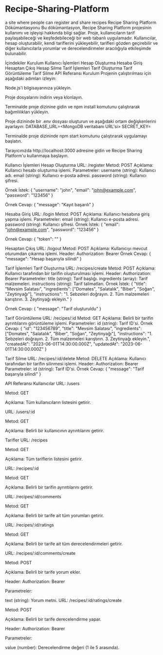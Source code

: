 # Recipe-Sharing-Platform
a site where people can register and share recipes
Recipe Sharing Platform Dökümantasyonu
Bu dökümantasyon, Recipe Sharing Platform projesinin kullanımı ve işleyişi hakkında bilgi sağlar. Proje, kullanıcıların tarif paylaşabileceği ve keşfedebileceği bir web tabanlı uygulamadır. Kullanıcılar, hesap oluşturabilir, kendi tariflerini yükleyebilir, tarifleri gözden geçirebilir ve diğer kullanıcılarla yorumlar ve derecelendirmeler aracılığıyla etkileşimde bulunabilir.

İçindekiler
Kurulum
Kullanıcı İşlemleri
Hesap Oluşturma
Hesaba Giriş
Hesaptan Çıkış
Hesap Silme
Tarif İşlemleri
Tarif Oluşturma
Tarif Görüntüleme
Tarif Silme
API Referansı
Kurulum
Projenin çalıştırılması için aşağıdaki adımları izleyin:

Node.js'i bilgisayarınıza yükleyin.

Proje dosyalarını indirin veya klonlayın.

Terminalde proje dizinine gidin ve npm install komutunu çalıştırarak bağımlılıkları yükleyin.

Proje dizininde bir .env dosyası oluşturun ve aşağıdaki ortam değişkenlerini ayarlayın:
DATABASE_URL=<MongoDB veritabanı URL'si>
SECRET_KEY=<gizli anahtar>
  
  Terminalde proje dizininde npm start komutunu çalıştırarak uygulamayı başlatın.

Tarayıcınızda http://localhost:3000 adresine gidin ve Recipe Sharing Platform'u kullanmaya başlayın.

Kullanıcı İşlemleri
Hesap Oluşturma
URL: /register
Metod: POST
Açıklama: Kullanıcı hesabı oluşturma işlemi.
Parametreler:
username (string): Kullanıcı adı.
email (string): Kullanıcı e-posta adresi.
password (string): Kullanıcı şifresi.
  
Örnek İstek:
  {
  "username": "john",
  "email": "john@example.com",
  "password": "123456"
  }
  
Örnek Cevap:
  {
  "message": "Kayıt başarılı"
  }
  
Hesaba Giriş
URL: /login
Metod: POST
Açıklama: Kullanıcı hesabına giriş yapma işlemi.
Parametreler:
email (string): Kullanıcı e-posta adresi.
password (string): Kullanıcı şifresi.
Örnek İstek:
  {
  "email": "john@example.com",
  "password": "123456"
  }
  
Örnek Cevap:
  {
  "token": "<access token>"
  }
  
Hesaptan Çıkış
URL: /logout
Metod: POST
Açıklama: Kullanıcıyı mevcut oturumdan çıkarma işlemi.
Header: Authorization: Bearer <access token>
Örnek Cevap:
  {
  "message": "Hesap başarıyla silindi"
  }
  
Tarif İşlemleri
Tarif Oluşturma
URL: /recipes/create
Metod: POST
Açıklama: Kullanıcı tarafından bir tarifin oluşturulması işlemi.
Header: Authorization: Bearer <access token>
Parametreler:
title (string): Tarif başlığı.
ingredients (array): Tarif malzemeleri.
instructions (string): Tarif talimatları.
Örnek İstek:
  {
  "title": "Mevsim Salatası",
  "ingredients": ["Domates", "Salatalık", "Biber", "Soğan", "Zeytinyağı"],
  "instructions": "1. Sebzeleri doğrayın. 2. Tüm malzemeleri karıştırın. 3. Zeytinyağı ekleyin."
  }
  
Örnek Cevap:
  {
  "message": "Tarif oluşturuldu"
  }
  
Tarif Görüntüleme
URL: /recipes/:id
Metod: GET
Açıklama: Belirli bir tarifin ayrıntılarını görüntüleme işlemi.
Parametreler:
id (string): Tarif ID'si.
Örnek Cevap:
  {
  "id": "123456789",
  "title": "Mevsim Salatası",
  "ingredients": ["Domates", "Salatalık", "Biber", "Soğan", "Zeytinyağı"],
  "instructions": "1. Sebzeleri doğrayın. 2. Tüm malzemeleri karıştırın. 3. Zeytinyağı ekleyin.",
  "createdAt": "2023-06-01T14:30:00.000Z",
  "updatedAt": "2023-06-01T14:30:00.000Z"
  }
  
Tarif Silme
URL: /recipes/:id/delete
Metod: DELETE
Açıklama: Kullanıcı tarafından bir tarifin silinmesi işlemi.
Header: Authorization: Bearer <access token>
Parametreler:
id (string): Tarif ID'si.
Örnek Cevap:
  {
  "message": "Tarif başarıyla silindi"
  }
  
API Referansı
Kullanıcılar
URL: /users

Metod: GET

Açıklama: Tüm kullanıcıların listesini getirir.

URL: /users/:id

Metod: GET

Açıklama: Belirli bir kullanıcının ayrıntılarını getirir.

Tarifler
URL: /recipes

Metod: GET

Açıklama: Tüm tariflerin listesini getirir.

URL: /recipes/:id

Metod: GET

Açıklama: Belirli bir tarifin ayrıntılarını getirir.

URL: /recipes/:id/comments

Metod: GET

Açıklama: Belirli bir tarife ait tüm yorumları getirir.

URL: /recipes/:id/ratings

Metod: GET

Açıklama: Belirli bir tarife ait tüm derecelendirmeleri getirir.

URL: /recipes/:id/comments/create

Metod: POST

Açıklama: Belirli bir tarife yorum ekler.

Header: Authorization: Bearer <access token>

Parametreler:

text (string): Yorum metni.
URL: /recipes/:id/ratings/create

Metod: POST

Açıklama: Belirli bir tarife derecelendirme yapar.

Header: Authorization: Bearer <access token>

Parametreler:

value (number): Derecelendirme değeri (1 ile 5 arasında).
